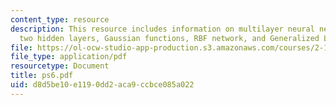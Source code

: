 ```yaml
---
content_type: resource
description: This resource includes information on multilayer neural network with
  two hidden layers, Gaussian functions, RBF network, and Generalized Lloyd algorithm.
file: https://ol-ocw-studio-app-production.s3.amazonaws.com/courses/2-160-identification-estimation-and-learning-spring-2006/d8d5be10e1190dd2aca9ccbce085a022_ps6.pdf
file_type: application/pdf
resourcetype: Document
title: ps6.pdf
uid: d8d5be10-e119-0dd2-aca9-ccbce085a022
---
```

